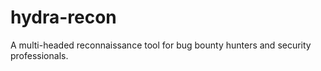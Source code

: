 # hydra-recon
A multi-headed reconnaissance tool for bug bounty hunters and security professionals.
